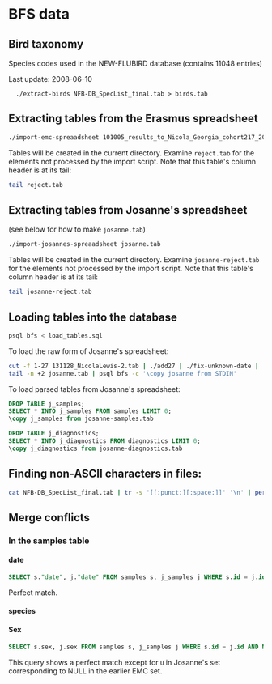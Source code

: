 # BFS data

## Bird taxonomy

  Species codes used in the NEW-FLUBIRD database (contains 11048 entries)

  Last update: 2008-06-10

```
  ./extract-birds NFB-DB_SpecList_final.tab > birds.tab
```

## Extracting tables from the Erasmus spreadsheet

```bash
./import-emc-spreaadsheet 101005_results_to_Nicola_Georgia_cohort217_2010.tab
```

Tables will be created in the current directory. Examine `reject.tab` for the
elements not processed by the import script. Note that this table's column
header is at its tail:

```bash
tail reject.tab
```

## Extracting tables from Josanne's spreadsheet

(see below for how to make `josanne.tab`)

```bash
./import-josannes-spreaadsheet josanne.tab
```

Tables will be created in the current directory. Examine `josanne-reject.tab` for the
elements not processed by the import script. Note that this table's column
header is at its tail:

```bash
tail josanne-reject.tab
```

## Loading tables into the database

```bash
psql bfs < load_tables.sql
```
To load the raw form of Josanne's spreadsheet:

```bash
cut -f 1-27 131128_NicolaLewis-2.tab | ./add27 | ./fix-unknown-date | ./shift-dates > josanne.tab
tail -n +2 josanne.tab | psql bfs -c '\copy josanne from STDIN'
```

To load parsed tables from Josanne's spreadsheet:

```sql
DROP TABLE j_samples;
SELECT * INTO j_samples FROM samples LIMIT 0;
\copy j_samples from josanne-samples.tab

DROP TABLE j_diagnostics;
SELECT * INTO j_diagnostics FROM diagnostics LIMIT 0;
\copy j_diagnostics from josanne-diagnostics.tab
```

## Finding non-ASCII characters in files:

```bash
cat NFB-DB_SpecList_final.tab | tr -s '[[:punct:][:space:]]' '\n' | perl -nE'say if/[\x80-\xFF]/' | sort -u
```

## Merge conflicts

### In the samples table

#### date

```sql
SELECT s."date", j."date" FROM samples s, j_samples j WHERE s.id = j.id AND s."date" <> j."date";
```
Perfect match.

#### species


#### Sex
```sql
SELECT s.sex, j.sex FROM samples s, j_samples j WHERE s.id = j.id AND NOT (s.sex IS NULL AND j.sex = 'U') AND s.sex <> j.sex;
```
This query shows a perfect match except for `U` in Josanne's set corresponding
to NULL in the earlier EMC set.

